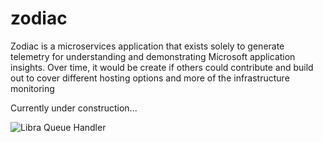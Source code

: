 # zodiac
Zodiac is a microservices application that exists solely to generate telemetry for understanding and demonstrating Microsoft application insights.  Over time, it would be create if others could contribute and build out to cover different hosting options and more of the infrastructure monitoring

Currently under construction...

![Libra Queue Handler](https://github.com/nikkh/zodiac/workflows/Libra%20Queue%20Handler/badge.svg)

